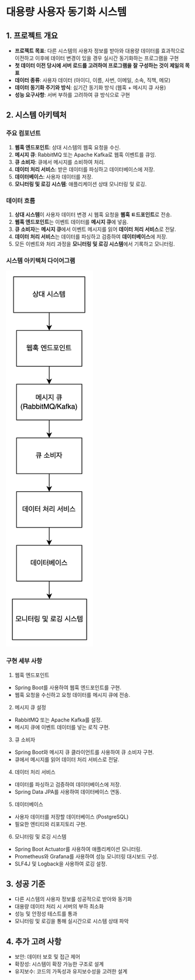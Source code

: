 # 대용량 사용자 동기화 시스템

## 1. 프로젝트 개요
- **프로젝트 목표**: 다른 시스템의 사용자 정보를 받아와 대용량 데이터를 효과적으로 이전하고 이후에 데이터 변경이 있을 경우 실시간 동기화하는 프로그램을 구현
- **첫 데이터 이전 당시에 서버 로드를 고려하여 프로그램을 잘 구성하는 것이 제일의 목표**
- **데이터 종류**: 사용자 데이터 (아이디, 이름, 사번, 이메일, 소속, 직책, 메모)
- **데이터 동기화 주기와 방식**: 싨기간 동기화 방식 (웹훅 + 메시지 큐 사용)
- **성능 요구사항**: 서버 부하를 고려하여 큐 방식으로 구현

## 2. 시스템 아키텍처

### 주요 컴포넌트
1. **웹훅 엔드포인트**: 상대 시스템의 웹훅 요청을 수신.
2. **메시지 큐**: RabbitMQ 또는 Apache Kafka로 웹훅 이벤트를 큐잉.
3. **큐 소비자**: 큐에서 메시지를 소비하여 처리.
4. **데이터 처리 서비스**: 받은 데이터를 파싱하고 데이터베이스에 저장.
5. **데이터베이스**: 사용자 데이터를 저장.
6. **모니터링 및 로깅 시스템**: 애플리케이션 상태 모니터링 및 로깅.

### 데이터 흐름
1. **상대 시스템**이 사용자 데이터 변경 시 웹훅 요청을 **웹훅 ㅌ드포인트**로 전송.
2. **웹훅 엔드포인트**는 이벤트 데이터를 **메시지 큐**에 넣음.
3. **큐 소비자**는 **메시지 큐**에서 이벤트 메시지를 읽어 **데이터 처리 서비스**로 전달.
4. **데이터 처리 서비스**는 데이터를 파싱하고 검증하여 **데이터베이스**에 저장.
5. 모든 이벤트와 처리 과정을 **모니터링 및 로깅 시스템**에서 기록하고 모니터링.

### 시스템 아키텍처 다이어그램
![alt text](image.png)


### 구현 세부 사항
1. 웹훅 엔드포인트
- Spring Boot를 사용하여 웹훅 엔드포인트를 구현.
- 웹훅 요청을 수신하고 요청 데이터를 메시지 큐에 전송.
2. 메시지 큐 설정
- RabbitMQ 또는 Apache Kafka를 설정.
- 메시지 큐에 이벤트 데이터를 넣는 로직 구현.
3. 큐 소비자
- Spring Boot와 메시지 큐 클라이언트를 사용하여 큐 소비자 구현.
- 큐에서 메시지를 읽어 데이터 처리 서비스로 전달.
4. 데이터 처리 서비스
- 데이터를 파싱하고 검증하여 데이터베이스에 저장.
- Spring Data JPA를 사용하여 데이터베이스 연동.
5. 데이터베이스
- 사용자 데이터를 저장할 데이터베이스 (PostgreSQL)
- 필요한 엔티티와 리포지토리 구현.
6. 모니터링 및 로깅 시스템
- Spring Boot Actuator를 사용하여 애플리케이션 모니터링.
- Prometheus와 Grafana를 사용하여 성능 모니터링 대시보드 구성.
- SLF4J 및 Logback을 사용하여 로깅 설정.

## 3. 성공 기준
- 다른 시스템의 사용자 정보를 성공적으로 받아와 동기화
- 대용량 데이터 처리 시 서버의 부하 최소화
- 성능 및 안정성 테스트를 통과
- 모니터링 및 로깅을 통해 실시간으로 시스템 상태 파악

## 4. 추가 고려 사항
- 보안: 데이터 보호 및 접근 제어
- 확장성: 시스템이 확장 가능한 구조로 설계
- 유지보수: 코드의 가독성과 유지보수성을 고려한 설계